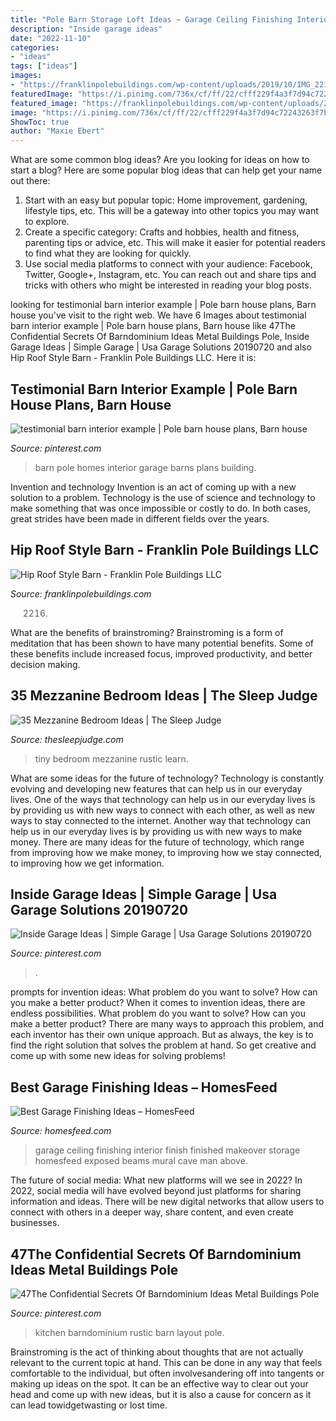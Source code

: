 ```yaml
---
title: "Pole Barn Storage Loft Ideas ~ Garage Ceiling Finishing Interior Finish Finished Makeover Storage Homesfeed Exposed Beams Mural Cave Man Above"
description: "Inside garage ideas"
date: "2022-11-10"
categories:
- "ideas"
tags: ["ideas"]
images:
- "https://franklinpolebuildings.com/wp-content/uploads/2019/10/IMG_2216-e1571924844146-768x768.jpg"
featuredImage: "https://i.pinimg.com/736x/cf/ff/22/cfff229f4a3f7d94c72243263f7b76c3.jpg"
featured_image: "https://franklinpolebuildings.com/wp-content/uploads/2019/10/IMG_2216-e1571924844146-768x768.jpg"
image: "https://i.pinimg.com/736x/cf/ff/22/cfff229f4a3f7d94c72243263f7b76c3.jpg"
ShowToc: true
author: "Maxie Ebert"
---
```



What are some common blog ideas?
Are you looking for ideas on how to start a blog? Here are some popular blog ideas that can help get your name out there: 
1. Start with an easy but popular topic: Home improvement, gardening, lifestyle tips, etc. This will be a gateway into other topics you may want to explore.
2. Create a specific category: Crafts and hobbies, health and fitness, parenting tips or advice, etc. This will make it easier for potential readers to find what they are looking for quickly.
3. Use social media platforms to connect with your audience: Facebook, Twitter, Google+, Instagram, etc. You can reach out and share tips and tricks with others who might be interested in reading your blog posts.

	

		
looking for testimonial barn interior example | Pole barn house plans, Barn house you've visit to the right web. We have 6 Images about testimonial barn interior example | Pole barn house plans, Barn house like 47The Confidential Secrets Of Barndominium Ideas Metal Buildings Pole, Inside Garage Ideas | Simple Garage | Usa Garage Solutions 20190720 and also Hip Roof Style Barn - Franklin Pole Buildings LLC. Here it is:
		
    
## Testimonial Barn Interior Example | Pole Barn House Plans, Barn House

<img loading=lazy src="https://i.pinimg.com/736x/32/f5/cc/32f5ccf6392dd80b331035f9dc1e932c.jpg" onerror="this.onerror=null;this.src='https://tse4.mm.bing.net/th?id=OIP.NSxRLVXyXzRPwiBNytn1owHaHN&amp;pid=15.1';" alt="testimonial barn interior example | Pole barn house plans, Barn house">

_Source: pinterest.com_

>barn pole homes interior garage barns plans building. 

	

Invention and technology
Invention is an act of coming up with a new solution to a problem. Technology is the use of science and technology to make something that was once impossible or costly to do. In both cases, great strides have been made in different fields over the years.

    
## Hip Roof Style Barn - Franklin Pole Buildings LLC

<img loading=lazy src="https://franklinpolebuildings.com/wp-content/uploads/2019/10/IMG_2216-e1571924844146-768x768.jpg" onerror="this.onerror=null;this.src='https://tse2.mm.bing.net/th?id=OIP._wMA9v_BWqQSOQYjv50oPAHaHa&amp;pid=15.1';" alt="Hip Roof Style Barn - Franklin Pole Buildings LLC">

_Source: franklinpolebuildings.com_

>2216. 

	

What are the benefits of brainstroming?
Brainstroming is a form of meditation that has been shown to have many potential benefits. Some of these benefits include increased focus, improved productivity, and better decision making.

    
## 35 Mezzanine Bedroom Ideas | The Sleep Judge

<img loading=lazy src="http://www.thesleepjudge.com/wp-content/uploads/2017/06/Rustic-Tiny-House.jpg" onerror="this.onerror=null;this.src='https://tse4.mm.bing.net/th?id=OIP.qNeoweE_D_zFRXfjP-kZngHaJ4&amp;pid=15.1';" alt="35 Mezzanine Bedroom Ideas | The Sleep Judge">

_Source: thesleepjudge.com_

>tiny bedroom mezzanine rustic learn. 

	

What are some ideas for the future of technology?
Technology is constantly evolving and developing new features that can help us in our everyday lives. One of the ways that technology can help us in our everyday lives is by providing us with new ways to connect with each other, as well as new ways to stay connected to the internet. Another way that technology can help us in our everyday lives is by providing us with new ways to make money. There are many ideas for the future of technology, which range from improving how we make money, to improving how we stay connected, to improving how we get information.

    
## Inside Garage Ideas | Simple Garage | Usa Garage Solutions 20190720

<img loading=lazy src="https://i.pinimg.com/736x/cf/ff/22/cfff229f4a3f7d94c72243263f7b76c3.jpg" onerror="this.onerror=null;this.src='https://tse2.mm.bing.net/th?id=OIP.uH_1gs0KpiVPO_jILWh8oQHaHa&amp;pid=15.1';" alt="Inside Garage Ideas | Simple Garage | Usa Garage Solutions 20190720">

_Source: pinterest.com_

>. 

	

prompts for invention ideas: What problem do you want to solve? How can you make a better product?
When it comes to invention ideas, there are endless possibilities. What problem do you want to solve? How can you make a better product? There are many ways to approach this problem, and each inventor has their own unique approach. But as always, the key is to find the right solution that solves the problem at hand. So get creative and come up with some new ideas for solving problems!

    
## Best Garage Finishing Ideas – HomesFeed

<img loading=lazy src="https://homesfeed.com/wp-content/uploads/2016/02/Simple-Garage-Finishing-Ideas-With-Exposed-Beams-And-Rack-With-Basket-Storage.jpg" onerror="this.onerror=null;this.src='https://tse2.mm.bing.net/th?id=OIP.Zyzc1quVQmd0wowl1db4VAHaE8&amp;pid=15.1';" alt="Best Garage Finishing Ideas – HomesFeed">

_Source: homesfeed.com_

>garage ceiling finishing interior finish finished makeover storage homesfeed exposed beams mural cave man above. 

	

The future of social media: What new platforms will we see in 2022?
In 2022, social media will have evolved beyond just platforms for sharing information and ideas. There will be new digital networks that allow users to connect with others in a deeper way, share content, and even create businesses.

    
## 47The Confidential Secrets Of Barndominium Ideas Metal Buildings Pole

<img loading=lazy src="https://i.pinimg.com/736x/ee/a1/0a/eea10a2e3945600c6bc2cf9d8aa0f1c8.jpg" onerror="this.onerror=null;this.src='https://tse4.mm.bing.net/th?id=OIP.bQAIKpjj5I4JHPY3B79a0QHaKX&amp;pid=15.1';" alt="47The Confidential Secrets Of Barndominium Ideas Metal Buildings Pole">

_Source: pinterest.com_

>kitchen barndominium rustic barn layout pole. 

	

Brainstroming is the act of thinking about thoughts that are not actually relevant to the current topic at hand. This can be done in any way that feels comfortable to the individual, but often involvesandering off into tangents or making up ideas on the spot. It can be an effective way to clear out your head and come up with new ideas, but it is also a cause for concern as it can lead towidgetwasting or lost time.

